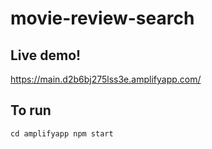 # movie-review-search

## Live demo!

https://main.d2b6bj275lss3e.amplifyapp.com/

## To run

``
cd amplifyapp
npm start
``

